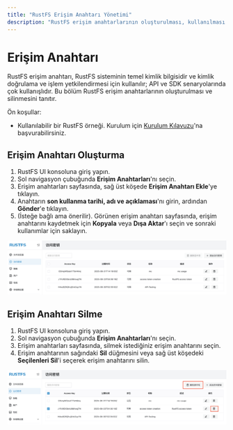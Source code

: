 ```yaml
---
title: "RustFS Erişim Anahtarı Yönetimi"
description: "RustFS erişim anahtarlarının oluşturulması, kullanılması ve silinmesi."
---
```


# Erişim Anahtarı

RustFS erişim anahtarı, RustFS sisteminin temel kimlik bilgisidir ve kimlik doğrulama ve işlem yetkilendirmesi için kullanılır; API ve SDK senaryolarında çok kullanışlıdır. Bu bölüm RustFS erişim anahtarlarının oluşturulması ve silinmesini tanıtır.

Ön koşullar:

- Kullanılabilir bir RustFS örneği. Kurulum için [Kurulum Kılavuzu](../../installation/index.md)'na başvurabilirsiniz.

## Erişim Anahtarı Oluşturma

1. RustFS UI konsoluna giriş yapın.
1. Sol navigasyon çubuğunda **Erişim Anahtarları**'nı seçin.
1. Erişim anahtarları sayfasında, sağ üst köşede **Erişim Anahtarı Ekle**'ye tıklayın.
1. Anahtarın **son kullanma tarihi, adı ve açıklaması**'nı girin, ardından **Gönder**'e tıklayın.
1. (İsteğe bağlı ama önerilir). Görünen erişim anahtarı sayfasında, erişim anahtarını kaydetmek için **Kopyala** veya **Dışa Aktar**'ı seçin ve sonraki kullanımlar için saklayın.

![access key list page](images/access_token_creation.png)

## Erişim Anahtarı Silme

1. RustFS UI konsoluna giriş yapın.
1. Sol navigasyon çubuğunda **Erişim Anahtarları**'nı seçin.
1. Erişim anahtarları sayfasında, silmek istediğiniz erişim anahtarını seçin.
1. Erişim anahtarının sağındaki **Sil** düğmesini veya sağ üst köşedeki **Seçilenleri Sil**'i seçerek erişim anahtarını silin.

![access key deletion](images/access_token_deletion.png)